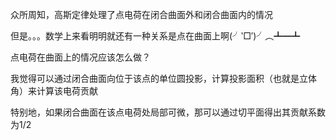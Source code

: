 众所周知，高斯定律处理了点电荷在闭合曲面外和闭合曲面内的情况

但是。。。数学上来看明明就还有一种关系是点在曲面上啊(╯‵□′)╯︵┻━┻

点电荷在曲面上的情况应该怎么做？



我觉得可以通过闭合曲面向位于该点的单位圆投影，计算投影面积（也就是立体角）来计算该电荷贡献

特别地，如果闭合曲面在该点电荷处局部可微，那可以通过切平面得出其贡献系数为1/2

